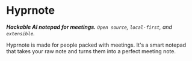 <script setup>
    const cards = [
        {
            title: "Quickstart",
            url: "/quickstart",
            body: "No signup required. Get started in minutes."
        },
        {
            title: "Development",
            url: "/development/contributing",
            body: "Contribute to the project. We value every contribution."
        },
        {
            title: "Plugins",
            url: "/plugins",
            body: "Browse the list of plugins to see what's available."
        }
    ]
</script>

<h1 class="flex items-center gap-2 font-mono"><div class="i-heroicons-bolt-20-solid h-8 w-8 bg-yellow-500"></div> Hyprnote</h1>

_**Hackable AI notepad for meetings.** `Open source`, `local-first`, and `extensible`._

Hyprnote is made for people packed with meetings. It's a smart notepad that takes your raw note and turns them into a perfect meeting note. 

<div class="grid grid-cols-2 gap-4 my-8">
  <Card v-for="card in cards" :key="card.title" :title="card.title" :url="card.url" :body="card.body"/>
</div>

